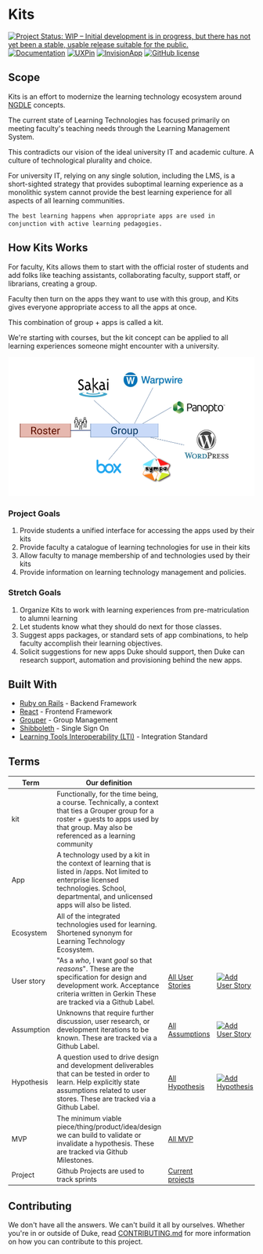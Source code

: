 # Kits

[![Project Status: WIP – Initial development is in progress, but there has not yet been a stable, usable release suitable for the public.](https://www.repostatus.org/badges/latest/wip.svg)](https://www.repostatus.org/#wip)
[![Documentation](https://img.shields.io/badge/documentation-github.io-28a745.svg)](https://dukelearninginnovation.github.io/kits/)
[![UXPin](https://img.shields.io/badge/mockup-uxpin-006cff.svg)](https://preview.uxpin.com/97f1536f1e1180fb99f4e5e05651cf146eef0747#/pages/85694982/simulate/sitemap)
[![InvisionApp](https://img.shields.io/badge/art%20style-invisionapp-FF2C5B.svg)](https://projects.invisionapp.com/boards/7B3NU02UC4M)
[![GitHub license](https://img.shields.io/github/license/DukeLearningInnovation/kits.svg)](https://github.com/DukeLearningInnovation/kits)

## Scope

Kits is an effort to modernize the learning technology ecosystem around [NGDLE](//ngdle.org) concepts.

The current state of Learning Technologies has focused primarily on meeting faculty's teaching needs through the Learning Management System.

This contradicts our vision of the ideal university IT and academic culture. A culture of technological plurality and choice.

For university IT, relying on any single solution, including the LMS, is a short-sighted strategy that provides suboptimal learning experience as a monolithic system cannot provide the best learning experience for all aspects of all learning communities.

    The best learning happens when appropriate apps are used in conjunction with active learning pedagogies.

## How Kits Works

For faculty, Kits allows them to start with the official roster of students and add folks like teaching assistants, collaborating faculty, support staff, or librarians, creating a group.

Faculty then turn on the apps they want to use with this group, and Kits gives everyone appropriate access to all the apps at once. 

This combination of group + apps is called a kit.

We're starting with courses, but the kit concept can be applied to all learning experiences someone might encounter with a university.

![Kits Concept Diagram](docs/_assets/kits-concept-diagram.png)

### Project Goals

1. Provide students a unified interface for accessing the apps used by their kits
1. Provide faculty a catalogue of learning technologies for use in their kits
1. Allow faculty to manage membership of and technologies used by their kits
1. Provide information on learning technology management and policies.

### Stretch Goals

1. Organize Kits to work with learning experiences from pre-matriculation to alumni learning
1. Let students know what they should do next for those classes.
1. Suggest apps packages, or standard sets of app combinations, to help faculty accomplish their learning objectives.
1. Solicit suggestions for new apps Duke should support, then Duke can research support, automation and provisioning behind the new apps. 

## Built With

* [Ruby on Rails](https://rubyonrails.org/) - Backend Framework
* [React](https://reactjs.org/) - Frontend Framework
* [Grouper](https://spaces.at.internet2.edu/display/Grouper/Grouper+Wiki+Home) - Group Management
* [Shibboleth](https://wiki.shibboleth.net/confluence/display/NEWS/) - Single Sign On
* [Learning Tools Interoperability (LTI)](https://www.imsglobal.org/activity/learning-tools-interoperability) - Integration Standard

## Terms

Term | Our definition | | | 
-----|---------------|---|---
kit | Functionally, for the time being, a course. Technically, a context that ties a Grouper group for a roster + guests to apps used by that group. May also be referenced as a learning community  
App | A technology used by a kit in the context of learning that is listed in /apps. Not limited to enterprise licensed technologies. School, departmental, and unlicensed apps will also be listed.
Ecosystem | All of the integrated technologies used for learning. Shortened synonym for Learning Technology Ecosystem. | |
User story| "As a *who*, I want *goal* so that *reasons*". These are the specification for design and development work. Acceptance criteria written in Gerkin These are tracked via a Github Label. | [All User Stories](https://github.com/DukeLearningInnovation/kits/issues?q=is%3Aopen+is%3Aissue+label%3A%22user+story%22) | [![Add User Story](https://img.shields.io/badge/Add-User%20Story-green.svg)](https://github.com/DukeLearningInnovation/kits/issues/new?template=user_story.md&labels=user%20story)
Assumption | Unknowns that require further discussion, user research, or development iterations to be known. These are tracked via a Github Label. | [All Assumptions](https://github.com/DukeLearningInnovation/kits/issues?q=is%3Aopen+is%3Aissue+label%3Aassumption) | [![Add User Story](https://img.shields.io/badge/Add-Assumption-green.svg)](https://github.com/DukeLearningInnovation/kits/issues/new?labels=assumption)
Hypothesis | A question used to drive design and development deliverables that can be tested in order to learn. Help explicitly state assumptions related to user stores. These are tracked via a Github Label. | [All Hypothesis](https://github.com/DukeLearningInnovation/kits/issues?q=is%3Aopen+is%3Aissue+label%3Ahypothesis) | [![Add Hypothesis](https://img.shields.io/badge/Add-Assumption-green.svg)](https://github.com/DukeLearningInnovation/kits/issues/new?labels=hypothesis)
MVP | The minimum viable piece/thing/product/idea/design we can build to validate or invalidate a hypothesis. These are tracked via Github Milestones. | [All MVP](https://github.com/DukeLearningInnovation/kits/milestones) |
Project | Github Projects are used to track sprints | [Current projects](https://github.com/DukeLearningInnovation/kits/projects) |

## Contributing

We don't have all the answers. We can't build it all by ourselves. Whether you're in or outside of Duke, read [CONTRIBUTING.md](CONTRIBUTING.md) for more information on how you can contribute to this project.
